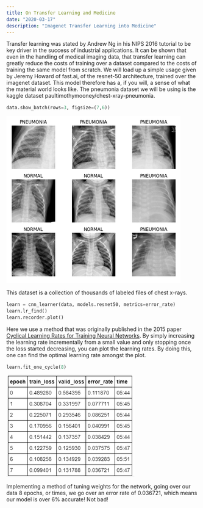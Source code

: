 ```yaml
---
title: On Transfer Learning and Medicine
date: "2020-03-17"
description: "Imagenet Transfer Learning into Medicine"
---
```


Transfer learning was stated by Andrew Ng in his NIPS 2016 tutorial to be key driver in the success of industrial applications. It can be shown that even in the handling of medical imaging data, that transfer learning can greatly reduce the costs of training over a dataset compared to the costs of training the same model from scratch. We will load up a simple usage given by Jeremy Howard of fast.ai, of the resnet-50 architecture, trained over the imagenet dataset. This model therefore has a, if you will, a sense of what the material world looks like. The pneumonia dataset we will be using is the kaggle dataset paultimothymooney/chest-xray-pneumonia. 

```python
data.show_batch(rows=3, figsize=(7,6))
```

![files](./files.PNG)

This dataset is a collection of thousands of labeled files of  chest x-rays. 

```python
learn = cnn_learner(data, models.resnet50, metrics=error_rate)
learn.lr_find()
learn.recorder.plot()
```

Here we use a method that was originally published in the 2015 paper [Cyclical Learning Rates for Training Neural Networks](http://arxiv.org/abs/1506.01186). By simply increasing the learning rate incrementally from a small value and only stopping once the loss started decreasing, you can plot the learning rates. By doing this, one can find the optimal learning rate amongst the plot. 

```python
learn.fit_one_cycle(8)
```

![error](./error.PNG)

Implementing a method of tuning weights for the network, going over our data 8 epochs, or times, we go over an error rate of 0.036721, which means our model is over 6% accurate! Not bad!
